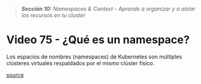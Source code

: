 > _**Sección 10:** Namespaces & Context - Aprende a organizar y a aislar los recursos en tu cluster_

# Video 75 - ¿Qué es un namespace?

Los espacios de nombres (namespaces) de Kubernetes son múltiples clústeres virtuales respaldados por el mismo clúster físico.  

[source](https://kubernetes.io/es/docs/concepts/overview/working-with-objects/namespaces/)
